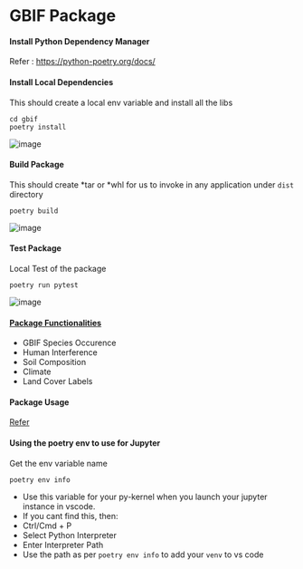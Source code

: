 # GBIF Package

#### Install Python Dependency Manager

Refer : https://python-poetry.org/docs/


#### Install Local Dependencies
This should create a local env variable and install all the libs
```
cd gbif
poetry install
```
![image](https://user-images.githubusercontent.com/65660549/179351282-ec1c04d5-eb6f-41e5-b2a7-72b82e7689ab.png)


#### Build Package
This should create *tar or *whl for us to invoke in any application under ```dist``` directory 
```
poetry build
```
![image](https://user-images.githubusercontent.com/65660549/179351304-744af1a2-5e9f-45e3-bd20-9e58a9647abb.png)


#### Test Package
Local Test of the package
```
poetry run pytest
```
![image](https://user-images.githubusercontent.com/65660549/179351333-e04b4352-876b-4901-bb26-76e3381e8ed6.png)

#### [Package Functionalities](https://github.com/tekritesh/bio-mos/blob/main/README.md)
 - GBIF Species Occurence
 - Human Interference
 - Soil Composition
 - Climate
 - Land Cover Labels

#### Package Usage
  [Refer](https://github.com/tekritesh/bio-mos/blob/main/biomos/tests/test_biomos.py)

#### Using the poetry env to use for Jupyter
Get the env variable name
```
poetry env info
```
- Use this variable for your py-kernel when you launch your jupyter instance in vscode. 
- If you cant find this, then:
- Ctrl/Cmd + P
- Select Python Interpreter
- Enter Interpreter Path
- Use the path as per ```poetry env info``` to add your ``venv`` to vs code
